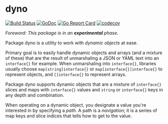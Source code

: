 # dyno

[![Build Status](https://travis-ci.org/icza/dyno.svg?branch=master)](https://travis-ci.org/icza/dyno)
[![GoDoc](https://godoc.org/github.com/icza/dyno?status.svg)](https://godoc.org/github.com/icza/dyno)
[![Go Report Card](https://goreportcard.com/badge/github.com/icza/dyno)](https://goreportcard.com/report/github.com/icza/dyno)
[![codecov](https://codecov.io/gh/icza/dyno/branch/master/graph/badge.svg)](https://codecov.io/gh/icza/dyno)

_Foreword: This package is in an **experimental** phase._

Package dyno is a utility to work with _dynamic objects_ at ease.

Primary goal is to easily handle dynamic objects and arrays (and a mixture of these)
that are the result of unmarshaling a JSON or YAML text into an `interface{}`
for example. When unmarshaling into `interface{}`, libraries usually choose
`map[string]interface{}` or `map[interface{}]interface{}` to represent objects,
and `[]interface{}` to represent arrays.

Package dyno supports dynamic objects that are a mixture of `interface{}`
slices and maps with `interface{}` values and `string` or `interface{}` keys
in any depth and combination.

When operating on a dynamic object, you designate a value you're interested
in by specifying a _path_. A path is a _navigation_; it is a series of map keys
and slice indices that tells how to get to the value.

